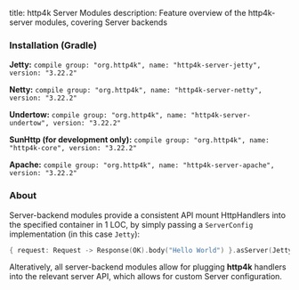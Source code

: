 title: http4k Server Modules
description: Feature overview of the http4k-server modules, covering Server backends

### Installation (Gradle)
**Jetty:** ```compile group: "org.http4k", name: "http4k-server-jetty", version: "3.22.2"```

**Netty:** ```compile group: "org.http4k", name: "http4k-server-netty", version: "3.22.2"```

**Undertow:** ```compile group: "org.http4k", name: "http4k-server-undertow", version: "3.22.2"```

**SunHttp (for development only):** ```compile group: "org.http4k", name: "http4k-core", version: "3.22.2"```

**Apache:** ```compile group: "org.http4k", name: "http4k-server-apache", version: "3.22.2"```

### About
Server-backend modules provide a consistent API mount HttpHandlers into the specified container in 1 LOC, by simply passing a `ServerConfig` implementation (in this case `Jetty`):

```kotlin
{ request: Request -> Response(OK).body("Hello World") }.asServer(Jetty(8000)).start().block()
```
Alteratively, all server-backend modules allow for plugging **http4k** handlers into the relevant server API, which allows for custom Server configuration.
